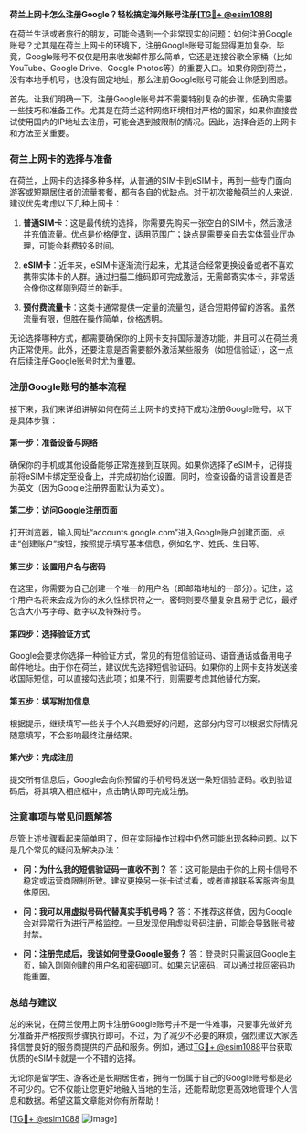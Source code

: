 **荷兰上网卡怎么注册Google？轻松搞定海外账号注册[[TG💪+ @esim1088](https://t.me/s/esim1088)]**

在荷兰生活或者旅行的朋友，可能会遇到一个非常现实的问题：如何注册Google账号？尤其是在荷兰上网卡的环境下，注册Google账号可能显得更加复杂。毕竟，Google账号不仅仅是用来收发邮件那么简单，它还是连接谷歌全家桶（比如YouTube、Google Drive、Google Photos等）的重要入口。如果你刚到荷兰，没有本地手机号，也没有固定地址，那么注册Google账号可能会让你感到困惑。

首先，让我们明确一下，注册Google账号并不需要特别复杂的步骤，但确实需要一些技巧和准备工作。尤其是在荷兰这种网络环境相对严格的国家，如果你直接尝试使用国内的IP地址去注册，可能会遇到被限制的情况。因此，选择合适的上网卡和方法至关重要。

### **荷兰上网卡的选择与准备**

在荷兰，上网卡的选择多种多样，从普通的SIM卡到eSIM卡，再到一些专门面向游客或短期居住者的流量套餐，都有各自的优缺点。对于初次接触荷兰的人来说，建议优先考虑以下几种上网卡：

1. **普通SIM卡**：这是最传统的选择，你需要先购买一张空白的SIM卡，然后激活并充值流量。优点是价格便宜，适用范围广；缺点是需要亲自去实体营业厅办理，可能会耗费较多时间。
   
2. **eSIM卡**：近年来，eSIM卡逐渐流行起来，尤其适合经常更换设备或者不喜欢携带实体卡的人群。通过扫描二维码即可完成激活，无需邮寄实体卡，非常适合像你这样刚到荷兰的新手。
   
3. **预付费流量卡**：这类卡通常提供一定量的流量包，适合短期停留的游客。虽然流量有限，但胜在操作简单，价格透明。

无论选择哪种方式，都需要确保你的上网卡支持国际漫游功能，并且可以在荷兰境内正常使用。此外，还要注意是否需要额外激活某些服务（如短信验证），这一点在后续注册Google账号时尤为重要。

### **注册Google账号的基本流程**

接下来，我们来详细讲解如何在荷兰上网卡的支持下成功注册Google账号。以下是具体步骤：

#### **第一步：准备设备与网络**
确保你的手机或其他设备能够正常连接到互联网。如果你选择了eSIM卡，记得提前将eSIM卡绑定至设备上，并完成初始化设置。同时，检查设备的语言设置是否为英文（因为Google注册界面默认为英文）。

#### **第二步：访问Google注册页面**
打开浏览器，输入网址“accounts.google.com”进入Google账户创建页面。点击“创建账户”按钮，按照提示填写基本信息，例如名字、姓氏、生日等。

#### **第三步：设置用户名与密码**
在这里，你需要为自己创建一个唯一的用户名（即邮箱地址的一部分）。记住，这个用户名将来会成为你的永久性标识符之一。密码则要尽量复杂且易于记忆，最好包含大小写字母、数字以及特殊符号。

#### **第四步：选择验证方式**
Google会要求你选择一种验证方式，常见的有短信验证码、语音通话或备用电子邮件地址。由于你在荷兰，建议优先选择短信验证码。如果你的上网卡支持发送接收国际短信，可以直接勾选此项；如果不行，则需要考虑其他替代方案。

#### **第五步：填写附加信息**
根据提示，继续填写一些关于个人兴趣爱好的问题，这部分内容可以根据实际情况随意填写，不会影响最终注册结果。

#### **第六步：完成注册**
提交所有信息后，Google会向你预留的手机号码发送一条短信验证码。收到验证码后，将其填入相应框中，点击确认即可完成注册。

### **注意事项与常见问题解答**

尽管上述步骤看起来简单明了，但在实际操作过程中仍然可能出现各种问题。以下是几个常见的疑问及解决办法：

- **问：为什么我的短信验证码一直收不到？**
  答：这可能是由于你的上网卡信号不稳定或运营商限制所致。建议更换另一张卡试试看，或者直接联系客服咨询具体原因。

- **问：我可以用虚拟号码代替真实手机号吗？**
  答：不推荐这样做，因为Google会对异常行为进行严格监控。一旦发现使用虚拟号码注册，可能会导致账号被封禁。

- **问：注册完成后，我该如何登录Google服务？**
  答：登录时只需返回Google主页，输入刚刚创建的用户名和密码即可。如果忘记密码，可以通过找回密码功能重置。

### **总结与建议**

总的来说，在荷兰使用上网卡注册Google账号并不是一件难事，只要事先做好充分准备并严格按照步骤执行即可。不过，为了减少不必要的麻烦，强烈建议大家选择信誉良好的服务商提供的产品和服务。例如，通过[TG💪+ @esim1088](https://t.me/s/esim1088)平台获取优质的eSIM卡就是一个不错的选择。

无论你是留学生、游客还是长期居住者，拥有一份属于自己的Google账号都是必不可少的。它不仅能让您更好地融入当地的生活，还能帮助您更高效地管理个人信息和数据。希望这篇文章能对你有所帮助！

[[TG💪+ @esim1088](https://t.me/s/esim1088) ![Image](https://i.postimg.cc/4NQfJmqS/Snipaste-2025-05-13-00-14-12.png)]